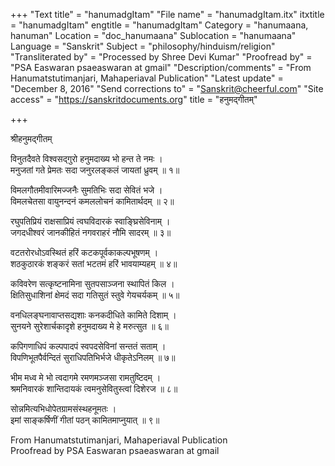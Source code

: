 +++
"Text title" = "hanumadgItam"
"File name" = "hanumadgItam.itx"
itxtitle = "hanumadgItam"
engtitle = "hanumadgItam"
Category = "hanumaana, hanuman"
Location = "doc_hanumaana"
Sublocation = "hanumaana"
Language = "Sanskrit"
Subject = "philosophy/hinduism/religion"
"Transliterated by" = "Processed by Shree Devi Kumar"
"Proofread by" = "PSA Easwaran psaeaswaran at gmail"
"Description/comments" = "From Hanumatstutimanjari, Mahaperiaval Publication"
"Latest update" = "December 8, 2016"
"Send corrections to" = "Sanskrit@cheerful.com"
"Site access" = "https://sanskritdocuments.org"
title = "हनुमद्गीतम्"

+++
  
 श्रीहनुमद्गीतम्   
  
विनुतदैवते विश्वसद्गुरो हनुमदाख्य भो हन्त ते नमः ।  
मनुजतां गते प्रेमतः सदा जनुरलङ्कलं जायतां ध्रुवम् ॥ १॥  
  
विमलगौतमीवारिमज्जनैः सुमतिभिः सदा सेवितं भजे ।  
विमलचेतसा वायुनन्दनं कमललोचनं कामितार्थदम् ॥ २॥  
  
रघुपतिप्रियं राक्षसाप्रियं त्वघविदारकं स्वाङ्घ्रिसेविनाम् ।  
जगदधीश्वरं जानकीहितं नगवराहरं नौमि सादरम् ॥ ३॥  
  
वटतरोरधोऽवस्थितं हरिं कटकपूर्वकाकल्पभूषणम् ।  
शठकुठारकं शङ्करं सतां भटतमं हरिं भावयाम्यहम् ॥ ४॥  
  
कविवरेण सत्कृष्टनामिना सुतपसाञ्जना स्थापितं किल ।  
क्षितिसुधाशिनां क्षेमदं सदा गतिसुतं स्तुवे गेयचर्यकम् ॥ ५॥  
  
वनधिलङ्घनावाप्तसद्यशाः कनकदीधिते कामिते दिशाम् ।  
सुनयने सुरेशार्चकादृशे हनुमदाख्य मे हे मरुत्सुत ॥ ६॥  
  
कपिगणाधिपं कल्पपादपं स्वपदसेविनां सन्ततं सताम् ।  
विपणिभूतपैर्वन्दितं सुराधिपतिभिर्भजे धीकृतेऽनिलम् ॥ ७॥  
  
भीम मध्व मे भो त्वदागमे रमणमञ्जसा रामतुष्टिदम् ।  
श्रमनिवारकं शान्तिदायकं त्वमनुसेवितुस्त्वां दिशेरज ॥ ८॥  
  
सोन्नमित्यभिधोपेतग्रामसंस्थहनूमतः ।  
इमां साङ्कर्षिणीं गीतां पठन् कामितमाप्नुयात् ॥ ९॥  
  
  
From Hanumatstutimanjari, Mahaperiaval Publication  
Proofread by PSA Easwaran psaeaswaran at gmail  
  
